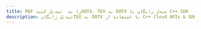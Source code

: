 ---title: PDF را به  تبدیل کنیدDOTX، TEX به DOTX مبدل رایگان یا C++ SDKdescription: تبدیل رایگانTEX به DOTX با استفاده از C++ Cloud APIs & SDK همچنین اسناد PDF را در Cloud ایجاد، ویرایش و رندر کنید.---